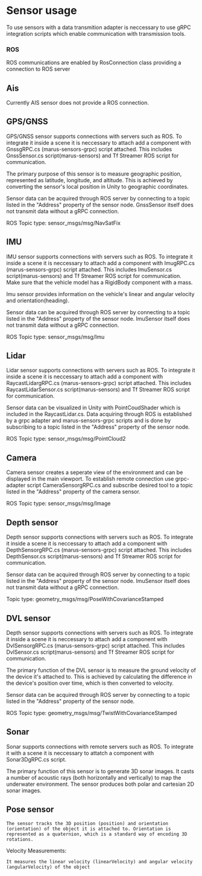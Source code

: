 # Sensor usage

To use sensors with a data transmition adapter is neccessary to use gRPC integration scripts which enable communication with transmission tools.

### ROS
ROS communications are enabled by RosConnection class providing a connection to ROS server

## Ais
Currently AIS sensor does not provide a ROS connection.

## GPS/GNSS

GPS/GNSS sensor supports connections with servers such as ROS. To integrate it inside a scene it is neccessary to attach add a component with GnssgRPC.cs (marus-sensors-grpc) script attached. This includes GnssSensor.cs script(marus-sensors) and Tf Streamer ROS script for communication. 

The primary purpose of this sensor is to measure geographic position, represented as latitude, longitude, and altitude. This is achieved by converting the sensor's local position in Unity to geographic coordinates.

Sensor data can be acquired through ROS server by connecting to a topic listed in the "Address" property of the sensor node. GnssSensor itself does not transmit data without a gRPC connection.

ROS Topic type: sensor_msgs/msg/NavSatFix 

## IMU

IMU sensor supports connections with servers such as ROS. To integrate it inside a scene it is neccessary to attach add a component with ImugRPC.cs (marus-sensors-grpc) script attached. This includes ImuSensor.cs script(marus-sensors) and Tf Streamer ROS script for communication. Make sure that the vehicle model has a RigidBody component with a mass.

Imu sensor provides information on the vehicle's linear and angular velocity and orientation(heading).

Sensor data can be acquired through ROS server by connecting to a topic listed in the "Address" property of the sensor node. ImuSensor itself does not transmit data without a gRPC connection.

ROS Topic type: sensor_msgs/msg/Imu

## Lidar
Lidar sensor supports connections with servers such as ROS. To integrate it inside a scene it is neccessary to attach add a component with RaycastLidargRPC.cs (marus-sensors-grpc) script attached. This includes RaycastLidarSensor.cs script(marus-sensors) and Tf Streamer ROS script for communication. 

Sensor data can be visualized in Unity with PointCoudShader which is included in the RaycastLidar.cs.
Data acquiring through ROS is established by a grpc adapter and marus-sensors-grpc scripts and is done by subscribing to a topic listed in the "Address" property of the sensor node.

ROS Topic type: sensor_msgs/msg/PointCloud2

## Camera

Camera sensor creates a seperate view of the environment and can be displayed in the main viewport. To establish remote connection use grpc-adapter script CameraSensorgRPC.cs and subscribe desired tool to a topic listed in the "Address" property of the camera sensor. 

ROS Topic type: sensor_msgs/msg/Image

## Depth sensor
Depth sensor supports connections with servers such as ROS. To integrate it inside a scene it is neccessary to attach add a component with DepthSensorgRPC.cs (marus-sensors-grpc) script attached. This includes DepthSensor.cs script(marus-sensors) and Tf Streamer ROS script for communication. 

Sensor data can be acquired through ROS server by connecting to a topic listed in the "Address" property of the sensor node. ImuSensor itself does not transmit data without a gRPC connection.


Topic type: geometry_msgs/msg/PoseWithCovarianceStamped


## DVL sensor

Depth sensor supports connections with servers such as ROS. To integrate it inside a scene it is neccessary to attach add a component with DvlSensorgRPC.cs (marus-sensors-grpc) script attached. This includes DvlSensor.cs script(marus-sensors) and Tf Streamer ROS script for communication. 

The primary function of the DVL sensor is to measure the ground velocity of the device it's attached to. This is achieved by calculating the difference in the device's position over time, which is then converted to velocity.

Sensor data can be acquired through ROS server by connecting to a topic listed in the "Address" property of the sensor node. 

ROS Topic type: geometry_msgs/msg/TwistWithCovarianceStamped


## Sonar

Sonar supports connections with remote servers such as ROS. To integrate it with a scene it is neccessary to attatch a component with Sonar3DgRPC.cs script.

The primary function of this sensor is to generate 3D sonar images. It casts a number of acoustic rays (both horizontally and vertically) to map the underwater environment. The sensor produces both polar and cartesian 2D sonar images.

## Pose sensor

    The sensor tracks the 3D position (position) and orientation (orientation) of the object it is attached to. Orientation is represented as a quaternion, which is a standard way of encoding 3D rotations.

Velocity Measurements:

    It measures the linear velocity (linearVelocity) and angular velocity (angularVelocity) of the object

